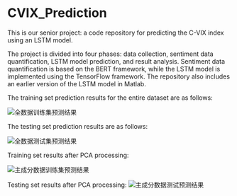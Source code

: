 # CVIX_Prediction

This is our senior project: a code repository for predicting the C-VIX index using an LSTM model.

The project is divided into four phases: data collection, sentiment data quantification, LSTM model prediction, and result analysis. Sentiment data quantification is based on the BERT framework, while the LSTM model is implemented using the TensorFlow framework. The repository also includes an earlier version of the LSTM model in Matlab.

The training set prediction results for the entire dataset are as follows:

![全数据训练集预测结果](https://github.com/SIRI611/CVIX_Prediction/assets/95667205/55f3a2bf-5519-4252-81a6-7d28357aceb4)


The testing set prediction results are as follows:

![全数据测试集预测结果](https://github.com/SIRI611/CVIX_Prediction/assets/95667205/88ad2515-1fde-44ac-87a5-1ee7e3eae4fb)


Training set results after PCA processing:

![主成分数据训练集预测结果](https://github.com/SIRI611/CVIX_Prediction/assets/95667205/5c9b15a6-4b2e-421b-857e-cb3a046ac951)


Testing set results after PCA processing:
![主成分数据测试预测结果](https://github.com/SIRI611/CVIX_Prediction/assets/95667205/135c4faf-b87a-42da-8c84-560ff8a494ae)

